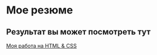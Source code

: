 # Мое резюме

## Результат вы может посмотреть тут 

[Моя работа на HTML & CSS](https://ffergus86.github.io/gh-pages/)
